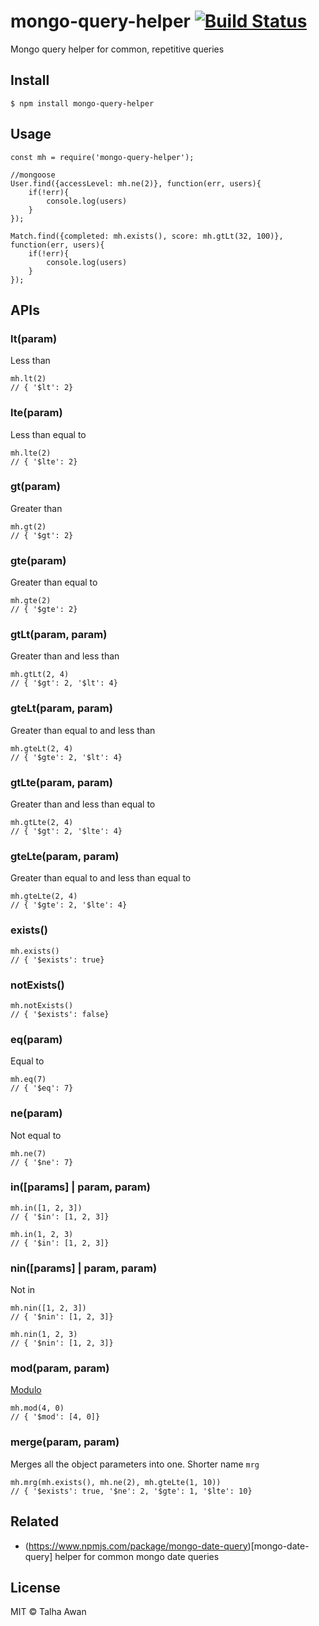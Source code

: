 # mongo-query-helper [![Build Status](https://travis-ci.com/TalhaAwan/mongo-query.svg?branch=master)](https://travis-ci.com/TalhaAwan/mongo-query)
Mongo query helper for common, repetitive queries

## Install

```
$ npm install mongo-query-helper
```

## Usage
```
const mh = require('mongo-query-helper');

//mongoose
User.find({accessLevel: mh.ne(2)}, function(err, users){
    if(!err){
        console.log(users)
    }
});

Match.find({completed: mh.exists(), score: mh.gtLt(32, 100)}, function(err, users){
    if(!err){
        console.log(users)
    }
});
```

## APIs

### lt(param)
Less than
```
mh.lt(2)
// { '$lt': 2}
```

### lte(param)
Less than equal to
```
mh.lte(2)
// { '$lte': 2}
```

### gt(param)
Greater than
```
mh.gt(2)
// { '$gt': 2}
```

### gte(param)
Greater than equal to
```
mh.gte(2)
// { '$gte': 2}
```

### gtLt(param, param)
Greater than and less than
```
mh.gtLt(2, 4)
// { '$gt': 2, '$lt': 4}
```

### gteLt(param, param)
Greater than equal to and less than
```
mh.gteLt(2, 4)
// { '$gte': 2, '$lt': 4}
```

### gtLte(param, param)
Greater than and less than equal to
```
mh.gtLte(2, 4)
// { '$gt': 2, '$lte': 4}
```

### gteLte(param, param)
Greater than equal to and less than equal to
```
mh.gteLte(2, 4)
// { '$gte': 2, '$lte': 4}
```

### exists()
```
mh.exists()
// { '$exists': true}
```

### notExists()
```
mh.notExists()
// { '$exists': false}
```

### eq(param)
Equal to
```
mh.eq(7)
// { '$eq': 7}
```

### ne(param)
Not equal to
```
mh.ne(7)
// { '$ne': 7}
```

### in([params] | param, param)
```
mh.in([1, 2, 3])
// { '$in': [1, 2, 3]}

mh.in(1, 2, 3)
// { '$in': [1, 2, 3]}
```

### nin([params] | param, param)
Not in
```
mh.nin([1, 2, 3])
// { '$nin': [1, 2, 3]}

mh.nin(1, 2, 3)
// { '$nin': [1, 2, 3]}
```

### mod(param, param)
[Modulo](https://docs.mongodb.com/manual/reference/operator/query/mod/#op._S_mod)
```
mh.mod(4, 0)
// { '$mod': [4, 0]}
```

### merge(param, param)
Merges all the object parameters into one. Shorter name `mrg`
```
mh.mrg(mh.exists(), mh.ne(2), mh.gteLte(1, 10))
// { '$exists': true, '$ne': 2, '$gte': 1, '$lte': 10}
```

## Related

- (https://www.npmjs.com/package/mongo-date-query)[mongo-date-query] helper for common mongo date queries 

## License

MIT © Talha Awan
